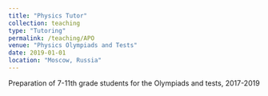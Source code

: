 ```yaml
---
title: "Physics Tutor"
collection: teaching
type: "Tutoring"
permalink: /teaching/APO
venue: "Physics Olympiads and Tests"
date: 2019-01-01
location: "Moscow, Russia"
---
```

Preparation of 7-11th grade students for the Olympiads and tests, 2017-2019
